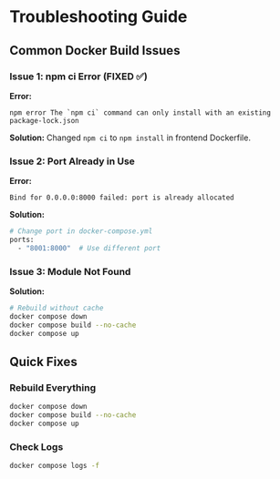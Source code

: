 # Troubleshooting Guide

## Common Docker Build Issues

### Issue 1: npm ci Error (FIXED ✅)

**Error:**
```
npm error The `npm ci` command can only install with an existing package-lock.json
```

**Solution:**
Changed `npm ci` to `npm install` in frontend Dockerfile.

### Issue 2: Port Already in Use

**Error:**
```
Bind for 0.0.0.0:8000 failed: port is already allocated
```

**Solution:**
```bash
# Change port in docker-compose.yml
ports:
  - "8001:8000"  # Use different port
```

### Issue 3: Module Not Found

**Solution:**
```bash
# Rebuild without cache
docker compose down
docker compose build --no-cache
docker compose up
```

## Quick Fixes

### Rebuild Everything
```bash
docker compose down
docker compose build --no-cache
docker compose up
```

### Check Logs
```bash
docker compose logs -f
```

